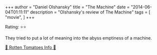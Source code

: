 +++
author = "Daniel Olshansky"
title = "The Machine"
date = "2014-06-04T01:11:11"
description = "Olshansky's review of The Machine"
tags = [
    "movie",
]
+++

Rating: ⭐⭐

They tried to put a lot of meaning into the abyss emptiness of a machine.

[🍅 Rotten Tomatoes Info 🍅](https://www.rottentomatoes.com//m/the_machine_2013)
